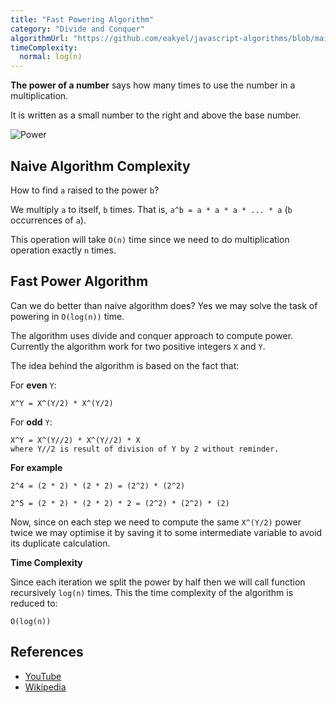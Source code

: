 ```yaml
---
title: "Fast Powering Algorithm"
category: "Divide and Conquer"
algorithmUrl: "https://github.com/eakyel/javascript-algorithms/blob/main/fastPowering.js"
timeComplexity:
  normal: log(n)
---
```


**The power of a number** says how many times to use the number in a
multiplication.

It is written as a small number to the right and above the base number.

![Power](https://www.mathsisfun.com/algebra/images/exponent-8-2.svg)

## Naive Algorithm Complexity

How to find `a` raised to the power `b`?

We multiply `a` to itself, `b` times. That
is, `a^b = a * a * a * ... * a` (`b` occurrences of `a`).

This operation will take `O(n)` time since we need to do multiplication operation
exactly `n` times.

## Fast Power Algorithm

Can we do better than naive algorithm does? Yes we may solve the task of
powering in `O(log(n))` time.

The algorithm uses divide and conquer approach to compute power. Currently the
algorithm work for two positive integers `X` and `Y`.

The idea behind the algorithm is based on the fact that:

For **even** `Y`:

```text
X^Y = X^(Y/2) * X^(Y/2)
```

For **odd** `Y`:

```text
X^Y = X^(Y//2) * X^(Y//2) * X
where Y//2 is result of division of Y by 2 without reminder.
```

**For example**

```text
2^4 = (2 * 2) * (2 * 2) = (2^2) * (2^2)
```

```text
2^5 = (2 * 2) * (2 * 2) * 2 = (2^2) * (2^2) * (2)
```

Now, since on each step we need to compute the same `X^(Y/2)` power twice we may optimise
it by saving it to some intermediate variable to avoid its duplicate calculation.

**Time Complexity**

Since each iteration we split the power by half then we will call function
recursively `log(n)` times. This the time complexity of the algorithm is reduced to:

```text
O(log(n))
```

## References

- [YouTube](https://www.youtube.com/watch?v=LUWavfN9zEo&index=80&list=PLLXdhg_r2hKA7DPDsunoDZ-Z769jWn4R8&t=0s)
- [Wikipedia](https://en.wikipedia.org/wiki/Exponentiation_by_squaring)
